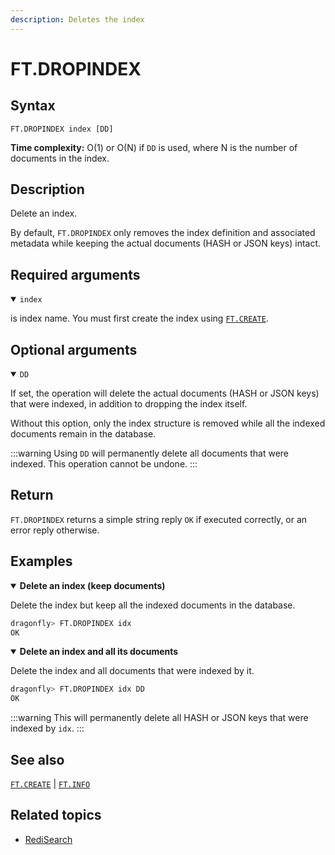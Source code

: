 ```yaml
---
description: Deletes the index
---
```


# FT.DROPINDEX

## Syntax

    FT.DROPINDEX index [DD]

**Time complexity:** O(1) or O(N) if `DD` is used, where N is the number of documents in the index.

## Description

Delete an index.

By default, `FT.DROPINDEX` only removes the index definition and associated metadata while keeping the actual documents (HASH or JSON keys) intact.

## Required arguments

<details open>
<summary><code>index</code></summary>

is index name. You must first create the index using [`FT.CREATE`](./ft.create.md).
</details>

## Optional arguments

<a name="DD"></a>
<details open>
<summary><code>DD</code></summary>

If set, the operation will delete the actual documents (HASH or JSON keys) that were indexed, in addition to dropping the index itself.

Without this option, only the index structure is removed while all the indexed documents remain in the database.

:::warning
Using `DD` will permanently delete all documents that were indexed. This operation cannot be undone.
:::

</details>

## Return

`FT.DROPINDEX` returns a simple string reply `OK` if executed correctly, or an error reply otherwise.

## Examples

<details open>
<summary><b>Delete an index (keep documents)</b></summary>

Delete the index but keep all the indexed documents in the database.

```bash
dragonfly> FT.DROPINDEX idx
OK
```
</details>

<details open>
<summary><b>Delete an index and all its documents</b></summary>

Delete the index and all documents that were indexed by it.

```bash
dragonfly> FT.DROPINDEX idx DD
OK
```

:::warning
This will permanently delete all HASH or JSON keys that were indexed by `idx`.
:::

</details>

## See also

[`FT.CREATE`](./ft.create.md) | [`FT.INFO`](./ft.info.md)

## Related topics

- [RediSearch](https://redis.io/docs/stack/search)
